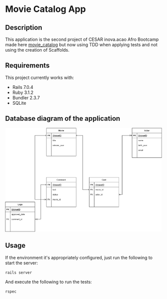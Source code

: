 # Movie Catalog App

## Description

This application is the second project of CESAR inova.acao Afro Bootcamp made here [movie_catalog](https://github.com/Rodrigo-lpds/movie_catalog) but now using TDD when applying tests and not using the creation of Scaffolds.

## Requirements

This project currently works with:

* Rails 7.0.4
* Ruby 3.1.2
* Bundler 2.3.7
* SQLite

## Database diagram of the application
<img src="https://github.com/Rodrigo-lpds/movie_catalog/blob/main/model_diagram.png?raw=true">

## Usage

If the environment it's appropriately configured, just run the following to start the server:

```
rails server
```

And execute the following to run the tests:

```
rspec
```

